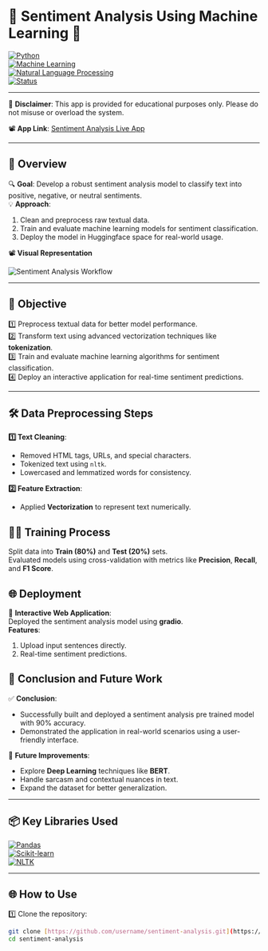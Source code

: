 # 💬 **Sentiment Analysis Using Machine Learning** 🧠  
[![Python](https://img.shields.io/badge/Python-3.9+-blue?logo=python&logoColor=white)](https://www.python.org/)  
[![Machine Learning](https://img.shields.io/badge/Machine%20Learning-Logistic%20Regression-green?logo=scikit-learn&logoColor=white)](https://scikit-learn.org/stable/)  
[![Natural Language Processing](https://img.shields.io/badge/NLP-Vectorization-orange?logo=numpy&logoColor=white)](https://www.nltk.org/)  
[![Status](https://img.shields.io/badge/Status-Completed-brightgreen)](#final-results)  

--- 
🚨 **Disclaimer**: This app is provided for educational purposes only. Please do not misuse or overload the system.


📽️ **App Link**: [Sentiment Analysis Live App](https://huggingface.co/spaces/Akash076/Gradio-sentiment-analysis)  


---

## 🌟 **Overview**  

🔍 **Goal**: Develop a robust sentiment analysis model to classify text into positive, negative, or neutral sentiments.  
💡 **Approach**:  
1. Clean and preprocess raw textual data.  
2. Train and evaluate machine learning models for sentiment classification.  
3. Deploy the model in Huggingface space for real-world usage.  

📽️ **Visual Representation**  

![Sentiment Analysis Workflow](https://github.com/user-attachments/assets/b231e12f-d605-4d2d-8597-2f5607407031)

---

## 🎯 **Objective**  

1️⃣ Preprocess textual data for better model performance.  
2️⃣ Transform text using advanced vectorization techniques like **tokenization**.  
3️⃣ Train and evaluate machine learning algorithms for sentiment classification.  
4️⃣ Deploy an interactive application for real-time sentiment predictions.  

---

## 🛠️ **Data Preprocessing Steps**  

**1️⃣ Text Cleaning**:  
- Removed HTML tags, URLs, and special characters.  
- Tokenized text using `nltk`.  
- Lowercased and lemmatized words for consistency.  

**2️⃣ Feature Extraction**:  
- Applied **Vectorization** to represent text numerically.

## 🏋️‍♂️ **Training Process**  

 Split data into **Train (80%)** and **Test (20%)** sets.  
 Evaluated models using cross-validation with metrics like **Precision**, **Recall**, and **F1 Score**.  

## 🌐 **Deployment**  

🌟 **Interactive Web Application**:  
Deployed the sentiment analysis model using **gradio**.  
**Features**:  
1. Upload input sentences directly.  
2. Real-time sentiment predictions.  

## 🚀 **Conclusion and Future Work**  

✅ **Conclusion**:  
- Successfully built and deployed a sentiment analysis pre trained model with 90% accuracy.  
- Demonstrated the application in real-world scenarios using a user-friendly interface.  

🔮 **Future Improvements**:  
- Explore **Deep Learning** techniques like **BERT**.  
- Handle sarcasm and contextual nuances in text.  
- Expand the dataset for better generalization.  

---

## 📦 **Key Libraries Used**  

[![Pandas](https://img.shields.io/badge/Library-Pandas-blue)](https://pandas.pydata.org/)  
[![Scikit-learn](https://img.shields.io/badge/Library-Scikit--learn-orange)](https://scikit-learn.org/stable/)  
[![NLTK](https://img.shields.io/badge/Library-NLTK-green)](https://www.nltk.org/)  

---

## 🌐 **How to Use**  

1️⃣ Clone the repository:  
```bash  
git clone [https://github.com/username/sentiment-analysis.git](https://github.com/AkashDevelop/Sentiment-Analysis-Model-with-Hugging-Face?tab=readme-ov-file)  
cd sentiment-analysis  
